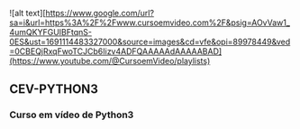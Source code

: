  ![alt text][https://www.google.com/url?sa=i&url=https%3A%2F%2Fwww.cursoemvideo.com%2F&psig=AOvVaw1_4umQKYFGUIBFtqnS-0ES&ust=1691114483327000&source=images&cd=vfe&opi=89978449&ved=0CBEQjRxqFwoTCJCb6Iizv4ADFQAAAAAdAAAAABAD](https://www.youtube.com/@CursoemVideo/playlists)
 ## CEV-PYTHON3
 ### Curso em vídeo de Python3
